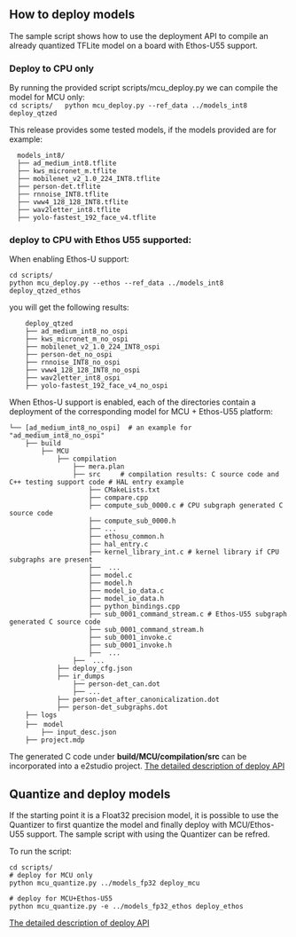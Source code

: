 ## How to deploy models  
The sample script shows how to use the deployment API to compile an already quantized TFLite model on a board with Ethos-U55 support.  

### Deploy to CPU only   
By running the provided script scripts/mcu_deploy.py we can compile the model for MCU only:  
  ``
  cd scripts/  
  python mcu_deploy.py --ref_data ../models_int8 deploy_qtzed  
  ``

This release provides some tested models, if the models provided are for example:  
```
  models_int8/  
  ├── ad_medium_int8.tflite
  ├── kws_micronet_m.tflite
  ├── mobilenet_v2_1.0_224_INT8.tflite
  ├── person-det.tflite
  ├── rnnoise_INT8.tflite
  ├── vww4_128_128_INT8.tflite
  ├── wav2letter_int8.tflite
  ├── yolo-fastest_192_face_v4.tflite
```

### deploy to CPU with Ethos U55 supported:    
When enabling Ethos-U support:  
```
cd scripts/  
python mcu_deploy.py --ethos --ref_data ../models_int8 deploy_qtzed_ethos  
 ```

you will get the following results:
```
    deploy_qtzed
    ├── ad_medium_int8_no_ospi
    ├── kws_micronet_m_no_ospi
    ├── mobilenet_v2_1.0_224_INT8_ospi
    ├── person-det_no_ospi
    ├── rnnoise_INT8_no_ospi
    ├── vww4_128_128_INT8_no_ospi
    ├── wav2letter_int8_ospi
    ├── yolo-fastest_192_face_v4_no_ospi
```

When Ethos-U support is enabled, each of the directories contain a deployment of the corresponding model for MCU + Ethos-U55 platform:  
```
└── [ad_medium_int8_no_ospi]  # an example for "ad_medium_int8_no_ospi"  
    ├── build  
        ├── MCU  
            ├── compilation  
                ├── mera.plan  
                ├── src     # compilation results: C source code and C++ testing support code # HAL entry example  
                    ├── CMakeLists.txt  
                    ├── compare.cpp  
                    ├── compute_sub_0000.c # CPU subgraph generated C source code  
                    ├── compute_sub_0000.h  
                    ├── ...  
                    ├── ethosu_common.h  
                    ├── hal_entry.c  
                    ├── kernel_library_int.c # kernel library if CPU subgraphs are present  
                    ├──  ...  
                    ├── model.c  
                    ├── model.h  
                    ├── model_io_data.c  
                    ├── model_io_data.h  
                    ├── python_bindings.cpp  
                    ├── sub_0001_command_stream.c # Ethos-U55 subgraph generated C source code  
                    ├── sub_0001_command_stream.h  
                    ├── sub_0001_invoke.c  
                    ├── sub_0001_invoke.h  
                    ├──  ...  
                ├──  ...  
            ├── deploy_cfg.json  
            ├── ir_dumps  
                ├── person-det_can.dot  
                ├── ...  
            ├── person-det_after_canonicalization.dot  
            ├── person-det_subgraphs.dot  
    ├── logs  
    ├──　model  
        ├── input_desc.json  
    ├── project.mdp  
```
  
The generated C code under **build/MCU/compilation/src** can be incorporated into a e2studio project.
  [The detailed description of deploy API](scripts/README.md)

## Quantize and deploy models 
If the starting point it is a Float32 precision model, it is possible to use the Quantizer to first quantize the model and finally deploy with MCU/Ethos-U55 support.
The sample script with using the Quantizer can be refred.

To run the script:
```
cd scripts/
# deploy for MCU only
python mcu_quantize.py ../models_fp32 deploy_mcu

# deploy for MCU+Ethos-U55
python mcu_quantize.py -e ../models_fp32_ethos deploy_ethos
```

   [The detailed description of deploy API](scripts/README.md)


